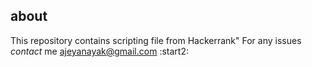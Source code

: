 ## about

This repository contains scripting file from Hackerrank"
For any issues *contact* me
ajeyanayak@gmail.com
:start2:
